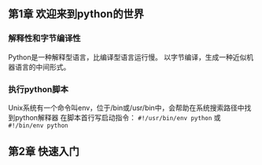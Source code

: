 ## 第1章 欢迎来到python的世界
### 解释性和字节编译性
Python是一种解释型语言，比编译型语言运行慢。
以字节编译，生成一种近似机器语言的中间形式。
### 执行python脚本
Unix系统有一个命令叫env，位于/bin或/usr/bin中，会帮助在系统搜索路径中找到python解释器
在脚本首行写启动指令：
```#!/usr/bin/env python``` 或 ```#!/bin/env python```
## 第2章 快速入门
